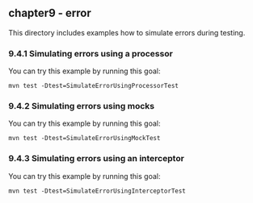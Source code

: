 chapter9 - error
----------------

This directory includes examples how to simulate errors during testing.

### 9.4.1 Simulating errors using a processor

You can try this example by running this goal:

    mvn test -Dtest=SimulateErrorUsingProcessorTest

### 9.4.2 Simulating errors using mocks

You can try this example by running this goal:

    mvn test -Dtest=SimulateErrorUsingMockTest

### 9.4.3 Simulating errors using an interceptor

You can try this example by running this goal:

    mvn test -Dtest=SimulateErrorUsingInterceptorTest

